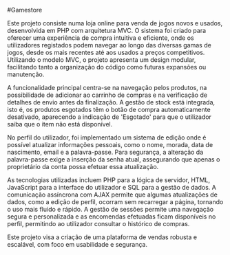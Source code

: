 #Gamestore

Este projeto consiste numa loja online para venda de jogos novos e usados, desenvolvida em PHP com arquitetura MVC. O sistema foi criado para oferecer uma experiência de compra intuitiva e eficiente, onde os utilizadores registados podem navegar ao longo das diversas gamas de jogos, desde os mais recentes até aos usados a preços competitivos. Utilizando o modelo MVC, o projeto apresenta um design modular, facilitando tanto a organização do código como futuras expansões ou manutenção.

A funcionalidade principal centra-se na navegação pelos produtos, na possibilidade de adicionar ao carrinho de compras e na verificação de detalhes de envio antes da finalização. A gestão de stock está integrada, isto é, os produtos esgotados têm o botão de compra automaticamente desativado, aparecendo a indicação de 'Esgotado' para que o utilizador saiba que o item não está disponível.

No perfil do utilizador, foi implementado um sistema de edição onde é possível atualizar informações pessoais, como o nome, morada, data de nascimento, email e a palavra-passe. Para segurança, a alteração da palavra-passe exige a inserção da senha atual, assegurando que apenas o proprietário da conta possa efetuar essa atualização.

As tecnologias utilizadas incluem PHP para a lógica de servidor, HTML, JavaScript para a interface do utilizador e SQL para a gestão de dados. A comunicação assíncrona com AJAX permite que algumas atualizações de dados, como a edição de perfil, ocorram sem recarregar a página, tornando o uso mais fluido e rápido. A gestão de sessões permite uma navegação segura e personalizada e as encomendas efetuadas ficam disponíveis no perfil, permitindo ao utilizador consultar o histórico de compras.

Este projeto visa a criação de uma plataforma de vendas robusta e escalável, com foco em usabilidade e segurança.
